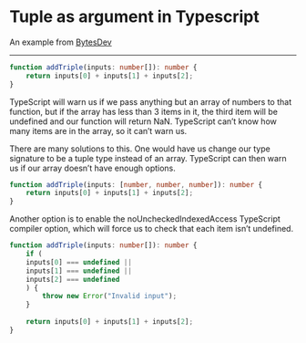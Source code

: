 # Tuple as argument in Typescript

An example from [BytesDev](https://bytes.dev/archives/101)

---

```ts
function addTriple(inputs: number[]): number {  
	return inputs[0] + inputs[1] + inputs[2];  
}  
```

TypeScript will warn us if we pass anything but an array of numbers to that function, but if the array has less than 3 items in it, the third item will be undefined and our function will return NaN. TypeScript can’t know how many items are in the array, so it can’t warn us.  
  
There are many solutions to this. One would have us change our type signature to be a tuple type instead of an array. TypeScript can then warn us if our array doesn’t have enough options.  
  
```ts
function addTriple(inputs: [number, number, number]): number {  
	return inputs[0] + inputs[1] + inputs[2];  
}  
```

Another option is to enable the noUncheckedIndexedAccess TypeScript compiler option, which will force us to check that each item isn’t undefined.  
  
```ts
function addTriple(inputs: number[]): number {  
	if (  
	inputs[0] === undefined ||  
	inputs[1] === undefined ||  
	inputs[2] === undefined  
	) {  
		throw new Error("Invalid input");  
	}  
	  
	return inputs[0] + inputs[1] + inputs[2];  
}
```